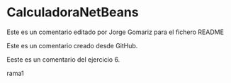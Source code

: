 # CalculadoraNetBeans

Este es un comentario editado por Jorge Gomariz para el fichero README

Este es un comentario creado desde GitHub.

Eeste es un comentario del ejercicio 6.

rama1